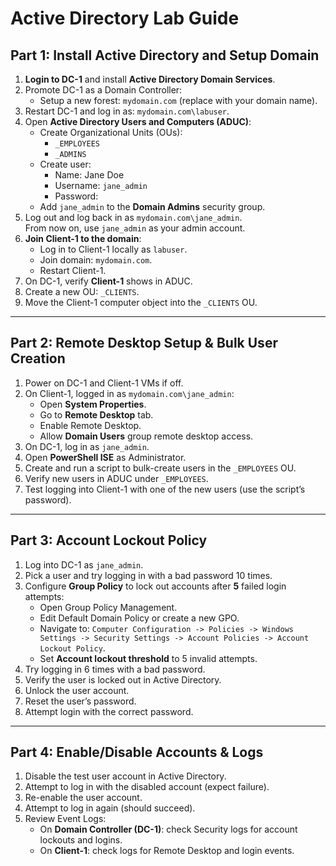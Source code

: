 # Active Directory Lab Guide

## Part 1: Install Active Directory and Setup Domain

1. **Login to DC-1** and install **Active Directory Domain Services**.
2. Promote DC-1 as a Domain Controller:
   - Setup a new forest: `mydomain.com` (replace with your domain name).
3. Restart DC-1 and log in as: `mydomain.com\labuser`.
4. Open **Active Directory Users and Computers (ADUC)**:
   - Create Organizational Units (OUs):
     - `_EMPLOYEES`
     - `_ADMINS`
   - Create user:
     - Name: Jane Doe
     - Username: `jane_admin`
     - Password: 
   - Add `jane_admin` to the **Domain Admins** security group.
5. Log out and log back in as `mydomain.com\jane_admin`.  
   From now on, use `jane_admin` as your admin account.
6. **Join Client-1 to the domain**:
   - Log in to Client-1 locally as `labuser`.
   - Join domain: `mydomain.com`.
   - Restart Client-1.
7. On DC-1, verify **Client-1** shows in ADUC.
8. Create a new OU: `_CLIENTS`.
9. Move the Client-1 computer object into the `_CLIENTS` OU.

---

## Part 2: Remote Desktop Setup & Bulk User Creation

1. Power on DC-1 and Client-1 VMs if off.
2. On Client-1, logged in as `mydomain.com\jane_admin`:
   - Open **System Properties**.
   - Go to **Remote Desktop** tab.
   - Enable Remote Desktop.
   - Allow **Domain Users** group remote desktop access.
3. On DC-1, log in as `jane_admin`.
4. Open **PowerShell ISE** as Administrator.
5. Create and run a script to bulk-create users in the `_EMPLOYEES` OU.
6. Verify new users in ADUC under `_EMPLOYEES`.
7. Test logging into Client-1 with one of the new users (use the script’s password).

---

## Part 3: Account Lockout Policy

1. Log into DC-1 as `jane_admin`.
2. Pick a user and try logging in with a bad password 10 times.
3. Configure **Group Policy** to lock out accounts after **5** failed login attempts:
   - Open Group Policy Management.
   - Edit Default Domain Policy or create a new GPO.
   - Navigate to: `Computer Configuration -> Policies -> Windows Settings -> Security Settings -> Account Policies -> Account Lockout Policy`.
   - Set **Account lockout threshold** to 5 invalid attempts.
4. Try logging in 6 times with a bad password.
5. Verify the user is locked out in Active Directory.
6. Unlock the user account.
7. Reset the user’s password.
8. Attempt login with the correct password.

---

## Part 4: Enable/Disable Accounts & Logs

1. Disable the test user account in Active Directory.
2. Attempt to log in with the disabled account (expect failure).
3. Re-enable the user account.
4. Attempt to log in again (should succeed).
5. Review Event Logs:
   - On **Domain Controller (DC-1)**: check Security logs for account lockouts and logins.
   - On **Client-1**: check logs for Remote Desktop and login events.
